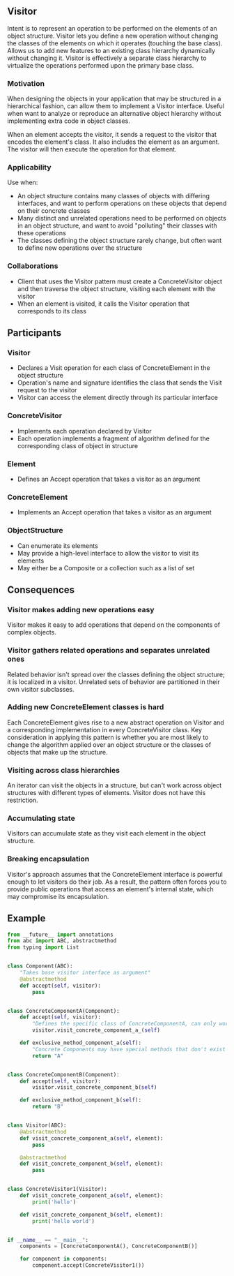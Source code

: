 ## Visitor

Intent is to represent an operation to be performed on the elements of an object structure. Visitor lets you define a new operation without changing the classes of the elements on which it operates (touching the base class). Allows us to add new features to an existing class hierarchy dynamically without changing it. Visitor is effectively a separate class hierarchy to virtualize the operations performed upon the primary base class.

### Motivation

When designing the objects in your application that may be structured in a hierarchical fashion, can allow them to implement a Visitor interface. Useful when want to analyze or reproduce an alternative object hierarchy without implementing extra code in object classes.

When an element accepts the visitor, it sends a request to the visitor that encodes the element's class. It also includes the element as an argument. The visitor will then execute the operation for that element.

### Applicability

Use when:

- An object structure contains many classes of objects with differing interfaces, and want to perform operations on these objects that depend on their concrete classes
- Many distinct and unrelated operations need to be performed on objects in an object structure, and want to avoid "polluting" their classes with these operations
- The classes defining the object structure rarely change, but often want to define new operations over the structure

### Collaborations

- Client that uses the Visitor pattern must create a ConcreteVisitor object and then traverse the object structure, visiting each element with the visitor
- When an element is visited, it calls the Visitor operation that corresponds to its class

## Participants

### Visitor

- Declares a Visit operation for each class of ConcreteElement in the object structure
- Operation's name and signature identifies the class that sends the Visit request to the visitor
- Visitor can access the element directly through its particular interface

### ConcreteVisitor

- Implements each operation declared by Visitor
- Each operation implements a fragment of algorithm defined for the corresponding class of object in structure

### Element

- Defines an Accept operation that takes a visitor as an argument

### ConcreteElement

- Implements an Accept operation that takes a visitor as an argument

### ObjectStructure

- Can enumerate its elements
- May provide a high-level interface to allow the visitor to visit its elements
- May either be a Composite or a collection such as a list of set

## Consequences

### Visitor makes adding new operations easy

Visitor makes it easy to add operations that depend on the components of complex objects.

### Visitor gathers related operations and separates unrelated ones

Related behavior isn't spread over the classes defining the object structure; it is localized in a visitor. Unrelated sets of behavior are partitioned in their own visitor subclasses.

### Adding new ConcreteElement classes is hard

Each ConcreteElement gives rise to a new abstract operation on Visitor and a corresponding implementation in every ConcreteVisitor class. Key consideration in applying this pattern is whether you are most likely to change the algorithm applied over an object structure or the classes of objects that make up the structure.

### Visiting across class hierarchies

An iterator can visit the objects in a structure, but can't work across object structures with different types of elements. Visitor does not have this restriction.

### Accumulating state

Visitors can accumulate state as they visit each element in the object structure.

### Breaking encapsulation

Visitor's approach assumes that the ConcreteElement interface is powerful enough to let visitors do their job. As a result, the pattern often forces you to provide public operations that access an element's internal state, which may compromise its encapsulation.

## Example

```py
from __future__ import annotations
from abc import ABC, abstractmethod
from typing import List


class Component(ABC):
    "Takes base visitor interface as argument"
    @abstractmethod
    def accept(self, visitor):
        pass


class ConcreteComponentA(Component):
    def accept(self, visitor):
        "Defines the specific class of ConcreteComponentA, can only work with this"
        visitor.visit_concrete_component_a_(self)

    def exclusive_method_component_a(self):
        "Concrete Components may have special methods that don't exist in their base class or interface. Visitor is still able to use these methods as it is aware of component's concrete class"
        return "A"


class ConcreteComponentB(Component):
    def accept(self, visitor):
        visitor.visit_concrete_component_b(self)

    def exclusive_method_component_b(self):
        return "B"


class Visitor(ABC):
    @abstractmethod
    def visit_concrete_component_a(self, element):
        pass

    @abstractmethod
    def visit_concrete_component_b(self, element):
        pass


class ConcreteVisitor1(Visitor):
    def visit_concrete_component_a(self, element):
        print('hello')

    def visit_concrete_component_b(self, element):
        print('hello world')


if __name__ == "__main__":
    components = [ConcreteComponentA(), ConcreteComponentB()]

    for component in components:
        component.accept(ConcreteVisitor1())
```
